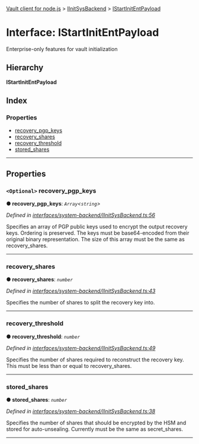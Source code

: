 [Vault client for node.js](../README.md) > [IInitSysBackend](../modules/iinitsysbackend.md) > [IStartInitEntPayload](../interfaces/iinitsysbackend.istartinitentpayload.md)

# Interface: IStartInitEntPayload

Enterprise-only features for vault initialization

## Hierarchy

**IStartInitEntPayload**

## Index

### Properties

* [recovery_pgp_keys](iinitsysbackend.istartinitentpayload.md#recovery_pgp_keys)
* [recovery_shares](iinitsysbackend.istartinitentpayload.md#recovery_shares)
* [recovery_threshold](iinitsysbackend.istartinitentpayload.md#recovery_threshold)
* [stored_shares](iinitsysbackend.istartinitentpayload.md#stored_shares)

---

## Properties

<a id="recovery_pgp_keys"></a>

### `<Optional>` recovery_pgp_keys

**● recovery_pgp_keys**: *`Array`<`string`>*

*Defined in [interfaces/system-backend/IInitSysBackend.ts:56](https://github.com/theogravity/vault-client/blob/38077d0/src/interfaces/system-backend/IInitSysBackend.ts#L56)*

Specifies an array of PGP public keys used to encrypt the output recovery keys. Ordering is preserved. The keys must be base64-encoded from their original binary representation. The size of this array must be the same as recovery\_shares.

___
<a id="recovery_shares"></a>

###  recovery_shares

**● recovery_shares**: *`number`*

*Defined in [interfaces/system-backend/IInitSysBackend.ts:43](https://github.com/theogravity/vault-client/blob/38077d0/src/interfaces/system-backend/IInitSysBackend.ts#L43)*

Specifies the number of shares to split the recovery key into.

___
<a id="recovery_threshold"></a>

###  recovery_threshold

**● recovery_threshold**: *`number`*

*Defined in [interfaces/system-backend/IInitSysBackend.ts:49](https://github.com/theogravity/vault-client/blob/38077d0/src/interfaces/system-backend/IInitSysBackend.ts#L49)*

Specifies the number of shares required to reconstruct the recovery key. This must be less than or equal to recovery\_shares.

___
<a id="stored_shares"></a>

###  stored_shares

**● stored_shares**: *`number`*

*Defined in [interfaces/system-backend/IInitSysBackend.ts:38](https://github.com/theogravity/vault-client/blob/38077d0/src/interfaces/system-backend/IInitSysBackend.ts#L38)*

Specifies the number of shares that should be encrypted by the HSM and stored for auto-unsealing. Currently must be the same as secret\_shares.

___

